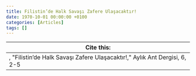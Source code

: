 ```yaml
---
title: Filistin’de Halk Savaşı Zafere Ulaşacaktır!
date: 1970-10-01 00:00:00 +0100
categories: [Articles]
tags: []
---
```




| Cite this:   |
|--------|
| , "Filistin’de Halk Savaşı Zafere Ulaşacaktır!," Aylık Ant Dergisi, 6, 2-5 

